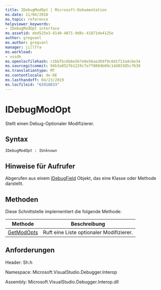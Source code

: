 ```yaml
---
title: IDebugModOpt | Microsoft-Dokumentation
ms.date: 11/04/2016
ms.topic: reference
helpviewer_keywords:
- IDebugModOpt interface
ms.assetid: ebd525e3-d140-4071-9d8c-41871de4125e
author: gregvanl
ms.author: gregvanl
manager: jillfra
ms.workload:
- vssdk
ms.openlocfilehash: c1bbfbc6b6e567e0e56aa369f9c0d1f13a4cbe34
ms.sourcegitcommit: 94b3a052fb1229c7e7f8804b09c1d403385c7630
ms.translationtype: MT
ms.contentlocale: de-DE
ms.lasthandoff: 04/23/2019
ms.locfileid: "62918633"
---
```

# <a name="idebugmodopt"></a>IDebugModOpt
Stellt einen Debug-Optionaler Modifizierer.

## <a name="syntax"></a>Syntax

```
IDebugModOpt : IUnknown
```

## <a name="notes-for-callers"></a>Hinweise für Aufrufer
 Abgerufen aus einem [IDebugField](../../../extensibility/debugger/reference/idebugfield.md) Objekt, das eine Klasse oder Methode darstellt.

## <a name="methods"></a>Methoden
 Diese Schnittstelle implementiert die folgende Methode:

|Methode|Beschreibung|
|------------|-----------------|
|[GetModOpts](../../../extensibility/debugger/reference/idebugmodopt-getmodopts.md)|Ruft eine Liste optionaler Modifizierer.|

## <a name="requirements"></a>Anforderungen
 Header: Sh.h

 Namespace: Microsoft.VisualStudio.Debugger.Interop

 Assembly: Microsoft.VisualStudio.Debugger.Interop.dll